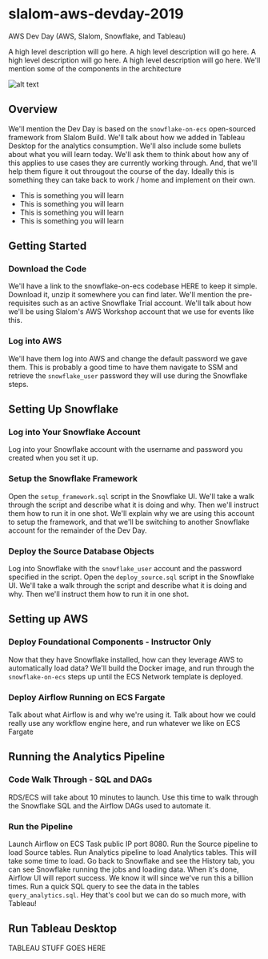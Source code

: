# slalom-aws-devday-2019

AWS Dev Day (AWS, Slalom, Snowflake, and Tableau)

A high level description will go here. A high level description will go here. A high level description will go here. A high level description will go here. We'll mention some of the components in the architecture

![alt text](https://slalom-aws-workshop-us-west-2.s3-us-west-2.amazonaws.com/content/images/awsdevday/aws-dev-day.png "AWS Dev Day Architecture")

## Overview

We'll mention the Dev Day is based on the `snowflake-on-ecs` open-sourced framework from Slalom Build. We'll talk about how we added in Tableau Desktop for the analytics consumption. We'll also include some bullets about what you will learn today. We'll ask them to think about how any of this applies to use cases they are currently working through. And, that we'll help them figure it out througout the course of the day. Ideally this is something they can take back to work / home and implement on their own.

- This is something you will learn
- This is something you will learn
- This is something you will learn
- This is something you will learn

## Getting Started

### Download the Code

We'll have a link to the snowflake-on-ecs codebase HERE to keep it simple. Download it, unzip it somewhere you can find later. We'll mention the pre-requisites such as an active Snowflake Trial account. We'll talk about how we'll be using Slalom's AWS Workshop account that we use for events like this. 

### Log into AWS

We'll have them log into AWS and change the default password we gave them. This is probably a good time to have them navigate to SSM and retrieve the `snowflake_user` password they will use during the Snowflake steps.

## Setting Up Snowflake

### Log into Your Snowflake Account

Log into your Snowflake account with the username and password you created when you set it up.

### Setup the Snowflake Framework

Open the `setup_framework.sql` script in the Snowflake UI. We'll take a walk through the script and describe what it is doing and why. Then we'll instruct them how to run it in one shot. We'll explain why we are using this account to setup the framework, and that we'll be switching to another Snowflake account for the remainder of the Dev Day.

### Deploy the Source Database Objects

Log into Snowflake with the `snowflake_user` account and the password specified in the script. 
Open the `deploy_source.sql` script in the Snowflake UI. We'll take a walk through the script and describe what it is doing and why. Then we'll instruct them how to run it in one shot.


## Setting up AWS

### Deploy Foundational Components - Instructor Only

Now that they have Snowflake installed, how can they leverage AWS to automatically load data? We'll build the Docker image, and run through the `snowflake-on-ecs` steps up until the ECS Network template is deployed.

### Deploy Airflow Running on ECS Fargate

Talk about what Airflow is and why we're using it. Talk about how we could really use any workflow engine here, and run whatever we like on ECS Fargate

## Running the Analytics Pipeline

### Code Walk Through - SQL and DAGs
RDS/ECS will take about 10 minutes to launch. Use this time to walk through the Snowflake SQL and the Airflow DAGs used to automate it. 

### Run the Pipeline
Launch Airflow on ECS Task public IP port 8080. Run the Source pipeline to load Source tables. Run Analytics pipeline to load Analytics tables. This will take some time to load. Go back to Snowflake and see the History tab, you can see Snowflake running the jobs and loading data. When it's done, Airflow UI will report success. We know it will since we've run this a billion times. Run a quick SQL query to see the data in the tables `query_analytics.sql`. Hey that's cool but we can do so much more, with Tableau!

## Run Tableau Desktop

TABLEAU STUFF GOES HERE



